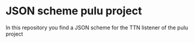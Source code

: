 # JSON scheme pulu project

In this repository you find a JSON scheme for the TTN listener of the pulu project
